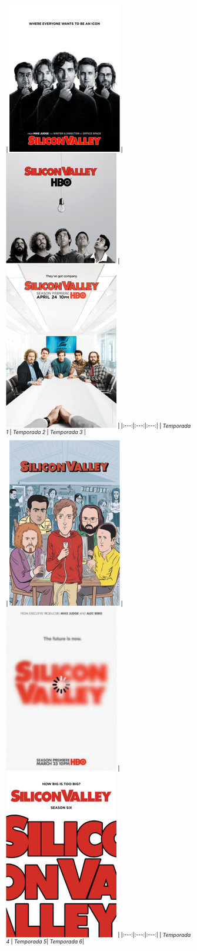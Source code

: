 

| <a href="/Silicon-Valley/Season-1">
    <img src="/Silicon-Valley/sources/Silicon-Valley-temporada-1.jpg" width="300"></a> 
| <a href="/Silicon-Valley/Season-2">
    <img src="/Silicon-Valley/sources/Silicon-Valley-temporada-2.jpg" width="300"></a> 
| <a href="/Silicon-Valley/Season-3">
    <img src="/Silicon-Valley/sources/Silicon-Valley-temporada-3.jpg" width="300"></a> |
|:---:|:---:|:---:|
| *Temporada 1* | *Temporada 2* | *Temporada 3* |

|  <a href="/Silicon-Valley/Season-4">
    <img src="/Silicon-Valley/sources/Silicon-Valley-temporada-4.jpg" width="300"></a> 
| <a href="/Silicon-Valley/Season-5">
    <img src="/Silicon-Valley/sources/Silicon-Valley-temporada-5.jpg" width="300"></a> 
| <a href="/Silicon-Valley/Season-6">
    <img src="/Silicon-Valley/sources/Silicon-Valley-temporada-6.jpg" width="300"></a> |
|:---:|:---:|:---:|
| *Temporada 4* | *Temporada 5*| *Temporada 6*|